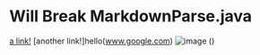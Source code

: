 # Will Break MarkdownParse.java

[a link!](https://vscode.dev/)
[another link!]hello(www.google.com)
![image](image.png)
()